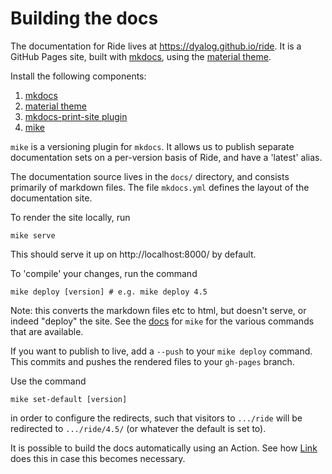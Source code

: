 # Building the docs

The documentation for Ride lives at https://dyalog.github.io/ride. It is a GitHub Pages site, built with [mkdocs](https://www.mkdocs.org/), using the [material theme](https://squidfunk.github.io/mkdocs-material/).

Install the following components:

1. [mkdocs](https://www.mkdocs.org/user-guide/installation/)
2. [material theme](https://squidfunk.github.io/mkdocs-material/getting-started/)
3. [mkdocs-print-site plugin](https://timvink.github.io/mkdocs-print-site-plugin/index.html)
4. [mike](https://github.com/jimporter/mike)

`mike` is a versioning plugin for `mkdocs`. It allows us to publish separate documentation sets on a per-version basis of Ride, and have a 'latest' alias.

The documentation source lives in the `docs/` directory, and consists primarily of markdown files. The file `mkdocs.yml` defines the layout of the documentation site. 

To render the site locally, run

```
mike serve
```
This should serve it up on http://localhost:8000/ by default.

To 'compile' your changes, run the command 

```
mike deploy [version] # e.g. mike deploy 4.5
```

Note: this converts the markdown files etc to html, but doesn't serve, or indeed "deploy" the site. See the [docs](https://github.com/jimporter/mike/blob/master/README.md) for `mike` for the various commands that are available. 

If you want to publish to live, add a `--push` to your `mike deploy` command. This commits and pushes the rendered files to your `gh-pages` branch.

Use the command 

```
mike set-default [version]
```
in order to configure the redirects, such that visitors to `.../ride` will be redirected to `.../ride/4.5/` (or whatever the default is set to).

It is possible to build the docs automatically using an Action. See how [Link](https://github.com/Dyalog/link/blob/master/.github/workflows/mkdocs-mike-deploy.yml) does this in case this becomes necessary.

